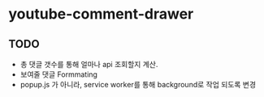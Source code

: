 # youtube-comment-drawer

## TODO
 - 총 댓글 갯수를 통해 얼마나 api 조회할지 계산.
 - 보여줄 댓글 Formmating
 - popup.js 가 아니라, service worker를 통해 background로 작업 되도록 변경
